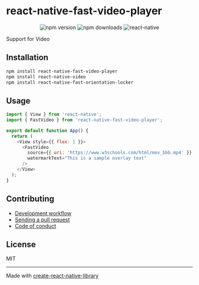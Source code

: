 # react-native-fast-video-player
<p align="center">
  <img src="https://img.shields.io/npm/v/react-native-fast-video-player?color=green" alt="npm version" />
  <img src="https://img.shields.io/npm/dm/react-native-fast-video-player" alt="npm downloads" />
  <img src="https://img.shields.io/badge/react--native-0.70+-blue" alt="react-native" />
</p>

Support for Video

## Installation


```sh
npm install react-native-fast-video-player
npm install react-native-video
npm install react-native-fast-orientation-locker
```


## Usage


```js
import { View } from 'react-native';
import { FastVideo } from 'react-native-fast-video-player';

export default function App() {
  return (
    <View style={{ flex: 1 }}>
      <FastVideo
        source={{ uri: 'https://www.w3schools.com/html/mov_bbb.mp4' }}
        watermarkText="This is a sample overlay text"
      />
    </View>
  );
}

```


## Contributing

- [Development workflow](CONTRIBUTING.md#development-workflow)
- [Sending a pull request](CONTRIBUTING.md#sending-a-pull-request)
- [Code of conduct](CODE_OF_CONDUCT.md)

## License

MIT

---

Made with [create-react-native-library](https://github.com/callstack/react-native-builder-bob)
